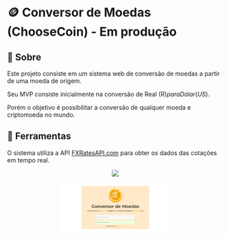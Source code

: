 # 🪙 Conversor de Moedas (ChooseCoin) - Em produção

## 📌 Sobre

Este projeto consiste em um sistema web de conversão de moedas a partir de uma moeda de origem. 

Seu MVP consiste inicialmente na conversão de Real (R$) para Dólar (US$). 

Porém o objetivo é possibilitar a conversão de qualquer moeda e criptomoeda no mundo.

## 📌 Ferramentas

O sistema utiliza a API [FXRatesAPI.com](https://fxratesapi.com/docs) para obter os dados das cotações em tempo real.

<p align="center">
  <a href="https://skillicons.dev">
    <img src="https://skillicons.dev/icons?i=js,css,html" />
  </a>
</p>

<div align="center">
  <img src="assets/img_exemplo.png" alt="Exemplo Aplicação" width="50%" />
</div>

